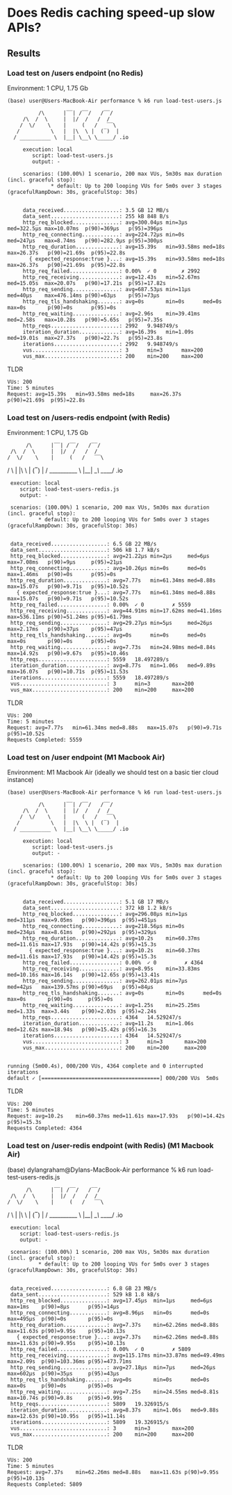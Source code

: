 # Does Redis caching speed-up slow APIs?


## Results

### Load test on /users endpoint (no Redis)

Environment: 1 CPU, 1.75 Gb

```
(base) user@Users-MacBook-Air performance % k6 run load-test-users.js

          /\      |‾‾| /‾‾/   /‾‾/   
     /\  /  \     |  |/  /   /  /    
    /  \/    \    |     (   /   ‾‾\  
   /          \   |  |\  \ |  (‾)  | 
  / __________ \  |__| \__\ \_____/ .io

     execution: local
        script: load-test-users.js
        output: -

     scenarios: (100.00%) 1 scenario, 200 max VUs, 5m30s max duration (incl. graceful stop):
              * default: Up to 200 looping VUs for 5m0s over 3 stages (gracefulRampDown: 30s, gracefulStop: 30s)


     data_received..................: 3.5 GB 12 MB/s
     data_sent......................: 255 kB 848 B/s
     http_req_blocked...............: avg=300.04µs min=3µs     med=322.5µs max=10.07ms  p(90)=369µs   p(95)=396µs 
     http_req_connecting............: avg=224.72µs min=0s      med=247µs   max=8.74ms   p(90)=282.9µs p(95)=300µs 
     http_req_duration..............: avg=15.39s   min=93.58ms med=18s     max=26.37s   p(90)=21.69s  p(95)=22.8s 
       { expected_response:true }...: avg=15.39s   min=93.58ms med=18s     max=26.37s   p(90)=21.69s  p(95)=22.8s 
     http_req_failed................: 0.00%  ✓ 0        ✗ 2992 
     http_req_receiving.............: avg=12.43s   min=52.67ms med=15.05s  max=20.07s   p(90)=17.21s  p(95)=17.82s
     http_req_sending...............: avg=687.53µs min=11µs    med=40µs    max=476.14ms p(90)=63µs    p(95)=73µs  
     http_req_tls_handshaking.......: avg=0s       min=0s      med=0s      max=0s       p(90)=0s      p(95)=0s    
     http_req_waiting...............: avg=2.96s    min=39.41ms med=2.58s   max=10.28s   p(90)=5.65s   p(95)=7.35s 
     http_reqs......................: 2992   9.948749/s
     iteration_duration.............: avg=16.39s   min=1.09s   med=19.01s  max=27.37s   p(90)=22.7s   p(95)=23.8s 
     iterations.....................: 2992   9.948749/s
     vus............................: 3      min=3      max=200
     vus_max........................: 200    min=200    max=200
```

TLDR
```
VUs: 200
Time: 5 minutes
Request: avg=15.39s   min=93.58ms med=18s     max=26.37s   p(90)=21.69s  p(95)=22.8s     
```

### Load test on /users-redis endpoint (with Redis)

Environment: 1 CPU, 1.75 Gb

          /\      |‾‾| /‾‾/   /‾‾/   
     /\  /  \     |  |/  /   /  /    
    /  \/    \    |     (   /   ‾‾\  
   /          \   |  |\  \ |  (‾)  | 
  / __________ \  |__| \__\ \_____/ .io

     execution: local
        script: load-test-users-redis.js
        output: -

     scenarios: (100.00%) 1 scenario, 200 max VUs, 5m30s max duration (incl. graceful stop):
              * default: Up to 200 looping VUs for 5m0s over 3 stages (gracefulRampDown: 30s, gracefulStop: 30s)


     data_received..................: 6.5 GB 22 MB/s
     data_sent......................: 506 kB 1.7 kB/s
     http_req_blocked...............: avg=21.22µs min=2µs     med=6µs     max=7.08ms   p(90)=9µs     p(95)=21µs   
     http_req_connecting............: avg=10.26µs min=0s      med=0s      max=1.46ms   p(90)=0s      p(95)=0s     
     http_req_duration..............: avg=7.77s   min=61.34ms med=8.88s   max=15.07s   p(90)=9.71s   p(95)=10.52s 
       { expected_response:true }...: avg=7.77s   min=61.34ms med=8.88s   max=15.07s   p(90)=9.71s   p(95)=10.52s 
     http_req_failed................: 0.00%  ✓ 0         ✗ 5559 
     http_req_receiving.............: avg=44.91ms min=17.62ms med=41.16ms max=536.11ms p(90)=51.24ms p(95)=61.79ms
     http_req_sending...............: avg=29.27µs min=5µs     med=26µs    max=2.17ms   p(90)=37µs    p(95)=47µs   
     http_req_tls_handshaking.......: avg=0s      min=0s      med=0s      max=0s       p(90)=0s      p(95)=0s     
     http_req_waiting...............: avg=7.73s   min=24.98ms med=8.84s   max=14.92s   p(90)=9.67s   p(95)=10.46s 
     http_reqs......................: 5559   18.497289/s
     iteration_duration.............: avg=8.77s   min=1.06s   med=9.89s   max=16.07s   p(90)=10.71s  p(95)=11.53s 
     iterations.....................: 5559   18.497289/s
     vus............................: 3      min=3       max=200
     vus_max........................: 200    min=200     max=200

TLDR
```
VUs: 200
Time: 5 minutes
Request: avg=7.77s   min=61.34ms med=8.88s   max=15.07s   p(90)=9.71s   p(95)=10.52s
Requests Completed: 5559     
```

### Load test on /user endpoint (M1 Macbook Air)

Environment: M1 Macbook Air (ideally we should test on a basic tier cloud instance)
```
(base) user@Users-MacBook-Air performance % k6 run load-test-users.js 

          /\      |‾‾| /‾‾/   /‾‾/   
     /\  /  \     |  |/  /   /  /    
    /  \/    \    |     (   /   ‾‾\  
   /          \   |  |\  \ |  (‾)  | 
  / __________ \  |__| \__\ \_____/ .io

     execution: local
        script: load-test-users.js
        output: -

     scenarios: (100.00%) 1 scenario, 200 max VUs, 5m30s max duration (incl. graceful stop):
              * default: Up to 200 looping VUs for 5m0s over 3 stages (gracefulRampDown: 30s, gracefulStop: 30s)


     data_received..................: 5.1 GB 17 MB/s
     data_sent......................: 372 kB 1.2 kB/s
     http_req_blocked...............: avg=296.08µs min=1µs     med=311µs  max=9.05ms   p(90)=396µs  p(95)=451µs 
     http_req_connecting............: avg=218.56µs min=0s      med=234µs  max=8.61ms   p(90)=292µs  p(95)=329µs 
     http_req_duration..............: avg=10.2s    min=60.37ms med=11.61s max=17.93s   p(90)=14.42s p(95)=15.3s 
       { expected_response:true }...: avg=10.2s    min=60.37ms med=11.61s max=17.93s   p(90)=14.42s p(95)=15.3s 
     http_req_failed................: 0.00%  ✓ 0         ✗ 4364 
     http_req_receiving.............: avg=8.95s    min=33.83ms med=10.16s max=16.14s   p(90)=12.65s p(95)=13.41s
     http_req_sending...............: avg=262.01µs min=7µs     med=42µs   max=139.57ms p(90)=69µs   p(95)=84µs  
     http_req_tls_handshaking.......: avg=0s       min=0s      med=0s     max=0s       p(90)=0s     p(95)=0s    
     http_req_waiting...............: avg=1.25s    min=25.25ms med=1.33s  max=3.44s    p(90)=2.03s  p(95)=2.24s 
     http_reqs......................: 4364   14.529247/s
     iteration_duration.............: avg=11.2s    min=1.06s   med=12.62s max=18.94s   p(90)=15.42s p(95)=16.3s 
     iterations.....................: 4364   14.529247/s
     vus............................: 3      min=3       max=200
     vus_max........................: 200    min=200     max=200


running (5m00.4s), 000/200 VUs, 4364 complete and 0 interrupted iterations
default ✓ [======================================] 000/200 VUs  5m0s
```

TLDR
```
VUs: 200
Time: 5 minutes
Request: avg=10.2s    min=60.37ms med=11.61s max=17.93s   p(90)=14.42s p(95)=15.3s
Requests Completed: 4364  
```

### Load test on /user-redis endpoint (with Redis) (M1 Macbook Air)

(base) dylangraham@Dylans-MacBook-Air performance % k6 run load-test-users-redis.js

          /\      |‾‾| /‾‾/   /‾‾/   
     /\  /  \     |  |/  /   /  /    
    /  \/    \    |     (   /   ‾‾\  
   /          \   |  |\  \ |  (‾)  | 
  / __________ \  |__| \__\ \_____/ .io

     execution: local
        script: load-test-users-redis.js
        output: -

     scenarios: (100.00%) 1 scenario, 200 max VUs, 5m30s max duration (incl. graceful stop):
              * default: Up to 200 looping VUs for 5m0s over 3 stages (gracefulRampDown: 30s, gracefulStop: 30s)


     data_received..................: 6.8 GB 23 MB/s
     data_sent......................: 529 kB 1.8 kB/s
     http_req_blocked...............: avg=17.45µs  min=1µs     med=6µs     max=1ms    p(90)=8µs      p(95)=14µs    
     http_req_connecting............: avg=8.96µs   min=0s      med=0s      max=495µs  p(90)=0s       p(95)=0s      
     http_req_duration..............: avg=7.37s    min=62.26ms med=8.88s   max=11.63s p(90)=9.95s    p(95)=10.13s  
       { expected_response:true }...: avg=7.37s    min=62.26ms med=8.88s   max=11.63s p(90)=9.95s    p(95)=10.13s  
     http_req_failed................: 0.00%  ✓ 0         ✗ 5809 
     http_req_receiving.............: avg=115.17ms min=33.87ms med=49.49ms max=2.09s  p(90)=103.36ms p(95)=473.71ms
     http_req_sending...............: avg=27.18µs  min=7µs     med=26µs    max=602µs  p(90)=35µs     p(95)=43µs    
     http_req_tls_handshaking.......: avg=0s       min=0s      med=0s      max=0s     p(90)=0s       p(95)=0s      
     http_req_waiting...............: avg=7.25s    min=24.55ms med=8.81s   max=10.74s p(90)=9.8s     p(95)=9.99s   
     http_reqs......................: 5809   19.326915/s
     iteration_duration.............: avg=8.37s    min=1.06s   med=9.88s   max=12.63s p(90)=10.95s   p(95)=11.14s  
     iterations.....................: 5809   19.326915/s
     vus............................: 3      min=3       max=200
     vus_max........................: 200    min=200     max=200


TLDR
```
VUs: 200
Time: 5 minutes
Request: avg=7.37s    min=62.26ms med=8.88s   max=11.63s p(90)=9.95s    p(95)=10.13s
Requests Completed: 5809 
```
